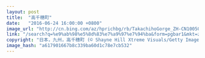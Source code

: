 ```yaml
---
layout: post
title:  "高千穗町"
date:   "2016-06-24 16:00:00 +0800"
image_url: "http://cn.bing.com/az/hprichbg/rb/TakachihoGorge_ZH-CN10050763703_1920x1080.jpg"
link: "/search?q=%e9%ab%98%e5%8d%83%e7%a9%97%e7%94%ba&form=pgbar1&mkt=zh-cn"
copyright: "日本，九州，高千穗町 (© Shayne Hill Xtreme Visuals/Getty Images)"
image_hash: "a617901667b8c339ba60d1c78e7cb532"
---
```

